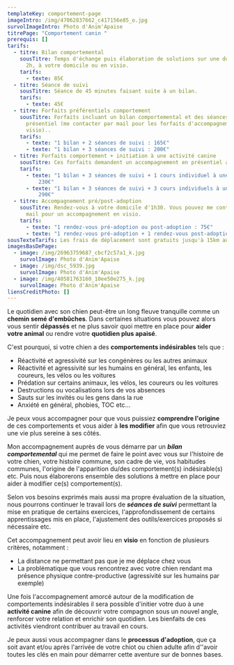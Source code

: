 ```yaml
---
templateKey: comportement-page
imageIntro: /img/47062837662_c417156e85_o.jpg
survolImageIntro: Photo d'Anim'Apaise
titrePage: "Comportement canin "
prerequis: []
tarifs:
  - titre: Bilan comportemental
    sousTitre: Temps d'échange puis élaboration de solutions sur une durée d'environ
      2h, à votre domicile ou en visio.
    tarifs:
      - texte: 85€
  - titre: Séance de suivi
    sousTitre: Séance de 45 minutes faisant suite à un bilan.
    tarifs:
      - texte: 45€
  - titre: Forfaits préférentiels comportement
    sousTitre: Forfaits incluant un bilan comportemental et des séances de suivi en
      présentiel (me contacter par mail pour les forfaits d'accompagnement en
      visio)..
    tarifs:
      - texte: "1 bilan + 2 séances de suivi : 165€"
      - texte: "1 bilan + 3 séances de suivi : 200€"
  - titre: Forfaits comportement + initiation à une activité canine
    sousTitre: Ces forfaits demandent un accompagnement en présentiel au préalable.
    tarifs:
      - texte: "1 bilan + 3 séances de suivi + 1 cours individuel à une acctivité :
          230€"
      - texte: "1 bilan + 3 séances de suivi + 3 cours individuels à une activité :
          290€"
  - titre: Accompagnement pré/post-adoption
    sousTitre: Rendez-vous à votre domicile d'1h30. Vous pouvez me contacter par
      mail pour un accompagnement en visio.
    tarifs:
      - texte: "1 rendez-vous pré-adoption ou post-adoption : 75€"
      - texte: "1 rendez-vous pré-adoption + 1 rendez-vous post-adoption : 135€"
sousTexteTarifs: Les frais de déplacement sont gratuits jusqu'à 15km autour d'Orvault Cholière.
imagesBasDePage:
  - image: /img/26963759687_cbcf2c57a1_k.jpg
    survolImage: Photo d'Anim'Apaise
  - image: /img/dsc_5939.jpg
    survolImage: Photo d'Anim'Apaise
  - image: /img/40581763160_10ee50e275_k.jpg
    survolImage: Photo d'Anim'Apaise
liensCreditPhoto: []
---
```

Le quotidien avec son chien peut-être un long fleuve tranquille comme un **chemin semé d'embûches**.  Dans certaines situations vous pouvez alors vous sentir **dépassés** et ne plus savoir quoi mettre en place pour **aider votre animal** ou rendre votre **quotidien plus apaisé**. 

C'est pourquoi, si votre chien a des **comportements indésirables** tels que :

* Réactivité et agressivité sur les congénères ou les autres animaux
* Réactivité et agressivité sur les humains en général, les enfants, les coureurs, les vélos ou  les voitures
* Prédation sur certains animaux, les vélos, les coureurs ou les voitures
* Destructions ou vocalisations lors de vos absences
* Sauts sur les invités ou les gens dans la rue
* Anxiété en général, phobies, TOC etc...

Je peux vous accompagner pour que vous puissiez **comprendre l'origine** de ces comportements et vous aider à **les modifier** afin que vous retrouviez une vie plus sereine à ses côtés.

Mon accompagnement auprès de vous démarre par un ***bilan comportemental*** qui me permet de faire le point avec vous sur l'histoire de votre chien, votre histoire commune, son cadre de vie, vos habitudes communes, l'origine de l'apparition du/des comportement(s) indésirable(s) etc. Puis nous élaborerons ensemble des solutions à mettre en place pour aider à modifier ce(s) comportement(s).

Selon vos besoins exprimés mais aussi ma propre évaluation de la situation, nous pourrons continuer le travail lors de ***séances de suivi*** permettant la mise en pratique de certains exercices, l'approfondissement de certains apprentissages mis en place, l'ajustement des outils/exercices proposés si nécessaire etc.

Cet accompagnement peut avoir lieu en **visio** en fonction de plusieurs critères, notamment :

* La distance ne permettant pas que je me déplace chez vous
* La problématique que vous rencontrez avec votre chien rendant ma présence physique contre-productive (agressivité sur les humains par exemple)

Une fois l'accompagnement amorcé autour de la modification de comportements indésirables il sera possible d'initier votre duo à une **activité canine** afin de découvrir votre compagnon sous un nouvel angle, renforcer votre relation et enrichir son quotidien. Les bienfaits de ces activités viendront contribuer au travail en cours.

Je peux aussi vous accompagner dans le **processus d'adoption**, que ça soit avant et/ou après l'arrivée de votre chiot ou chien adulte afin d''avoir toutes les clés en main pour démarrer cette aventure sur de bonnes bases.